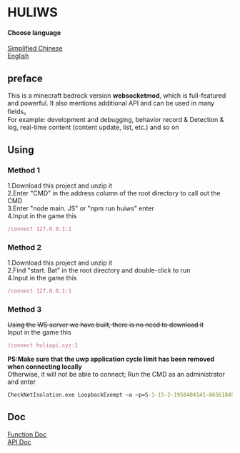 # HULIWS  
####  Choose language   
[Simplified Chinese](./md/README_zhcn.md)  
[English]()  

## preface  
This is a minecraft bedrock version **websocketmod**, which is full-featured and powerful. It also mentions additional API and can be used in many fields。  
For example: development and debugging, behavior record &amp; Detection &amp; log, real-time content (content update, list, etc.) and so on  

## Using  
### Method 1  
1.Download this project and unzip it  
2.Enter "CMD" in the address column of the root directory to call out the CMD  
3.Enter "node main. JS" or "npm run huiws" enter  
4.Input in the game this  

```js  
/connect 127.0.0.1:1  
```
### Method 2  
1.Download this project and unzip it  
2.Find "start. Bat" in the root directory and double-click to run  
4.Input in the game this  
```js  
/connect 127.0.0.1:1
```
### Method 3  
~~Using the WS server we have built, there is no need to download it~~  
Input in the game this  
```js  
/connect huliapi.xyz:1  
```
**PS:Make sure that the uwp application cycle limit has been removed when connecting locally**  
Otherwise, it will not be able to connect; Run the CMD as an administrator and enter  
```cmd  
CheckNetIsolation.exe LoopbackExempt –a –p=S-1-15-2-1958404141-86561845-1752920682-3514627264-368642714-62675701-733520436  
```

## Doc  
[Function Doc](./md/function.md)  
[API Doc](./md/api.md)  

